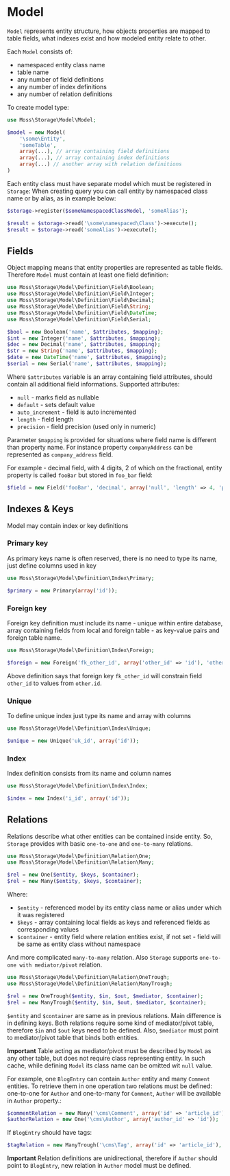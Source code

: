 # Model

`Model` represents entity structure, how objects properties are mapped to table fields, what indexes exist and how modeled entity relate to other.

Each `Model` consists of:

 * namespaced entity class name
 * table name
 * any number of field definitions
 * any number of index definitions
 * any number of relation definitions

To create model type:

```php
use Moss\Storage\Model\Model;

$model = new Model(
	'\some\Entity',
	'someTable',
	array(...), // array containing field definitions
	array(...), // array containing index definitions
	array(...) // another array with relation definitions
)
```

Each entity class must have separate model which must be registered in `Storage`:
When creating query you can call entity by namespaced class name or by alias, as in example below:

```php
$storage->register($someNamespacedClassModel, 'someAlias');

$result = $storage->read('\some\namespaced\Class')->execute();
$result = $storage->read('someAlias')->execute();
```

## Fields

Object mapping means that entity properties are represented as table fields.
Therefore `Model` must contain at least one field definition:

```php
use Moss\Storage\Model\Definition\Field\Boolean;
use Moss\Storage\Model\Definition\Field\Integer;
use Moss\Storage\Model\Definition\Field\Decimal;
use Moss\Storage\Model\Definition\Field\String;
use Moss\Storage\Model\Definition\Field\DateTime;
use Moss\Storage\Model\Definition\Field\Serial;

$bool = new Boolean('name', $attributes, $mapping);
$int = new Integer('name', $attributes, $mapping);
$dec = new Decimal('name', $attributes, $mapping);
$str = new String('name', $attributes, $mapping);
$date = new DateTime('name', $attributes, $mapping);
$serial = new Serial('name', $attributes, $mapping);
```

Where `$attributes` variable is an array containing field attributes, should contain all additional field informations.
Supported attributes:

  * `null` - marks field as nullable
  * `default` - sets default value
  * `auto_increment` - field is auto incremented
  * `length` - field length
  * `precision` - field precision (used only in numeric)

Parameter `$mapping` is provided for situations where field name is different than property name.
For instance property `companyAddress` can be represented as `company_address` field.

For example - decimal field, with 4 digits, 2 of which on the fractional, entity property is called `fooBar` but stored in `foo_bar` field:

```php
$field = new Field('fooBar', 'decimal', array('null', 'length' => 4, 'precision' => 2), 'foo_bar');
```

## Indexes & Keys

Model may contain index or key definitions

### Primary key

As primary keys name is often reserved, there is no need to type its name, just define columns used in key

```php
use Moss\Storage\Model\Definition\Index\Primary;

$primary = new Primary(array('id'));
```

### Foreign key

Foreign key definition must include its name - unique within entire database, array containing fields from local and foreign table - as key-value pairs and foreign table name.

```php
use Moss\Storage\Model\Definition\Index\Foreign;

$foreign = new Foreign('fk_other_id', array('other_id' => 'id'), 'other');
```

Above definition says that foreign key `fk_other_id` will constrain field `other_id` to values from `other.id`.

### Unique

To define unique index just type its name and array with columns

```php
use Moss\Storage\Model\Definition\Index\Unique;

$unique = new Unique('uk_id', array('id'));
```

### Index

Index definition consists from its name and column names

```php
use Moss\Storage\Model\Definition\Index\Index;

$index = new Index('i_id', array('id'));
```

## Relations

Relations describe what other entities can be contained inside entity.
So, `Storage` provides with basic `one-to-one` and `one-to-many` relations.

```php
use Moss\Storage\Model\Definition\Relation\One;
use Moss\Storage\Model\Definition\Relation\Many;

$rel = new One($entity, $keys, $container);
$rel = new Many($entity, $keys, $container);
```

Where:

 * `$entity` - referenced model by its entity class name or alias under which it was registered
 * `$keys` - array containing local fields as keys and referenced fields as corresponding values
 * `$container` - entity field where relation entities exist, if not set - field will be same as entity class without namespace

And more complicated `many-to-many` relation. Also `Storage` supports `one-to-one with mediator/pivot` relation.

```php
use Moss\Storage\Model\Definition\Relation\OneTrough;
use Moss\Storage\Model\Definition\Relation\ManyTrough;

$rel = new OneTrough($entity, $in, $out, $mediator, $container);
$rel = new ManyTrough($entity, $in, $out, $mediator, $container);
```

`$entity` and `$container` are same as in previous relations. Main difference is in defining keys.
Both relations require some kind of mediator/pivot table, therefore `$in` and `$out` keys need to be defined.
Also, `$mediator` must point to mediator/pivot table that binds both entities.

**Important**
Table acting as mediator/pivot must be described by `Model` as any other table, but does not require class representing entity.
In such cache, while defining `Model` its class name can be omitted wit `null` value.

For example, one `BlogEntry` can contain `Author` entity and many `Comment` entities.
To retrieve them in one operation two relations must be defined: one-to-one for `Author` and one-to-many for `Comment`, `Author` will be available in `Author` property.:

```php
$commentRelation = new Many('\cms\Comment', array('id' => 'article_id'));
$authorRelation = new One('\cms\Author', array('author_id' => 'id'));
```

If `BlogEntry` should have tags:

```php
$tagRelation = new ManyTrough('\cms\Tag', array('id' => 'article_id'), array('tag_id' => 'id'), 'article_tag`);
```


**Important**
Relation definitions are unidirectional, therefore if `Author` should point to `BlogEntry`, new relation in `Author` model must be defined.